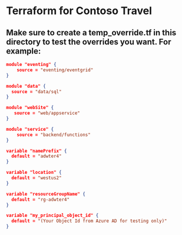 # Terraform for Contoso Travel

## Make sure to create a temp_override.tf in this directory to test the overrides you want. For example:
````json
module "eventing" {
    source = "eventing/eventgrid"
}

module "data" {
  source = "data/sql" 
}

module "webSite" {
   source = "web/appservice"
}

module "service" {
    source = "backend/functions"
}

variable "namePrefix" {
  default = "adwter4"
}

variable "location" {
  default = "westus2"
}

variable "resourceGroupName" {
  default = "rg-adwter4"
}

variable "my_principal_object_id" {
  default = "(Your Object Id from Azure AD for testing only)"
}
````